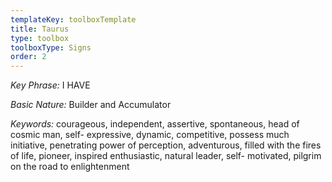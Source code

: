 ```yaml
---
templateKey: toolboxTemplate
title: Taurus
type: toolbox
toolboxType: Signs
order: 2
---
```

_Key Phrase:_ I HAVE

_Basic Nature:_ Builder and Accumulator

_Keywords:_ courageous, independent, assertive, spontaneous, head of cosmic man, self- expressive, dynamic, competitive, possess much initiative, penetrating power of perception, adventurous, filled with the fires of life, pioneer, inspired enthusiastic, natural leader, self- motivated, pilgrim on the road to enlightenment
